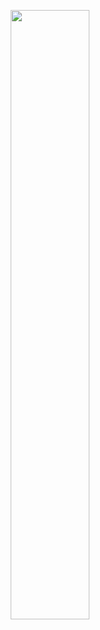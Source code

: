 <p align="center">
  <a href="https://www.codewars.com/users/ss3n_clam"><img src="https://www.codewars.com/users/ss3n_clam/badges/large" width="50%" style="display:inline;"></a>
<!--   <a href="https://leetcode.com/ss3n_clam/"><img width="50%" src="https://leetcode.card.workers.dev/ss3n_clam?theme=dark&font=baloo&extension=null&border=2&border_radius=8"></a> -->
</p>
